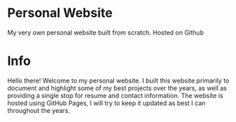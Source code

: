 # Personal Website
My very own personal website built from scratch. Hosted on Github
# Info
Hello there! Welcome to my personal website. I built this website primarily to document and highlight some of my best projects over the years, as well as providing a single stop for resume and contact information. 
The website is hosted using GitHub Pages, I will try to keep it updated as best I can throughout the years. 
